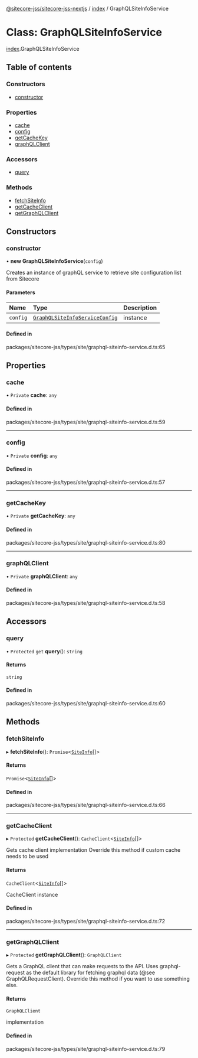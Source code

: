 [@sitecore-jss/sitecore-jss-nextjs](../README.md) / [index](../modules/index.md) / GraphQLSiteInfoService

# Class: GraphQLSiteInfoService

[index](../modules/index.md).GraphQLSiteInfoService

## Table of contents

### Constructors

- [constructor](index.GraphQLSiteInfoService.md#constructor)

### Properties

- [cache](index.GraphQLSiteInfoService.md#cache)
- [config](index.GraphQLSiteInfoService.md#config)
- [getCacheKey](index.GraphQLSiteInfoService.md#getcachekey)
- [graphQLClient](index.GraphQLSiteInfoService.md#graphqlclient)

### Accessors

- [query](index.GraphQLSiteInfoService.md#query)

### Methods

- [fetchSiteInfo](index.GraphQLSiteInfoService.md#fetchsiteinfo)
- [getCacheClient](index.GraphQLSiteInfoService.md#getcacheclient)
- [getGraphQLClient](index.GraphQLSiteInfoService.md#getgraphqlclient)

## Constructors

### constructor

• **new GraphQLSiteInfoService**(`config`)

Creates an instance of graphQL service to retrieve site configuration list from Sitecore

#### Parameters

| Name | Type | Description |
| :------ | :------ | :------ |
| `config` | [`GraphQLSiteInfoServiceConfig`](../modules/index.md#graphqlsiteinfoserviceconfig) | instance |

#### Defined in

packages/sitecore-jss/types/site/graphql-siteinfo-service.d.ts:65

## Properties

### cache

• `Private` **cache**: `any`

#### Defined in

packages/sitecore-jss/types/site/graphql-siteinfo-service.d.ts:59

___

### config

• `Private` **config**: `any`

#### Defined in

packages/sitecore-jss/types/site/graphql-siteinfo-service.d.ts:57

___

### getCacheKey

• `Private` **getCacheKey**: `any`

#### Defined in

packages/sitecore-jss/types/site/graphql-siteinfo-service.d.ts:80

___

### graphQLClient

• `Private` **graphQLClient**: `any`

#### Defined in

packages/sitecore-jss/types/site/graphql-siteinfo-service.d.ts:58

## Accessors

### query

• `Protected` `get` **query**(): `string`

#### Returns

`string`

#### Defined in

packages/sitecore-jss/types/site/graphql-siteinfo-service.d.ts:60

## Methods

### fetchSiteInfo

▸ **fetchSiteInfo**(): `Promise`\<[`SiteInfo`](../modules/index.md#siteinfo)[]\>

#### Returns

`Promise`\<[`SiteInfo`](../modules/index.md#siteinfo)[]\>

#### Defined in

packages/sitecore-jss/types/site/graphql-siteinfo-service.d.ts:66

___

### getCacheClient

▸ `Protected` **getCacheClient**(): `CacheClient`\<[`SiteInfo`](../modules/index.md#siteinfo)[]\>

Gets cache client implementation
Override this method if custom cache needs to be used

#### Returns

`CacheClient`\<[`SiteInfo`](../modules/index.md#siteinfo)[]\>

CacheClient instance

#### Defined in

packages/sitecore-jss/types/site/graphql-siteinfo-service.d.ts:72

___

### getGraphQLClient

▸ `Protected` **getGraphQLClient**(): `GraphQLClient`

Gets a GraphQL client that can make requests to the API. Uses graphql-request as the default
library for fetching graphql data (@see GraphQLRequestClient). Override this method if you
want to use something else.

#### Returns

`GraphQLClient`

implementation

#### Defined in

packages/sitecore-jss/types/site/graphql-siteinfo-service.d.ts:79
